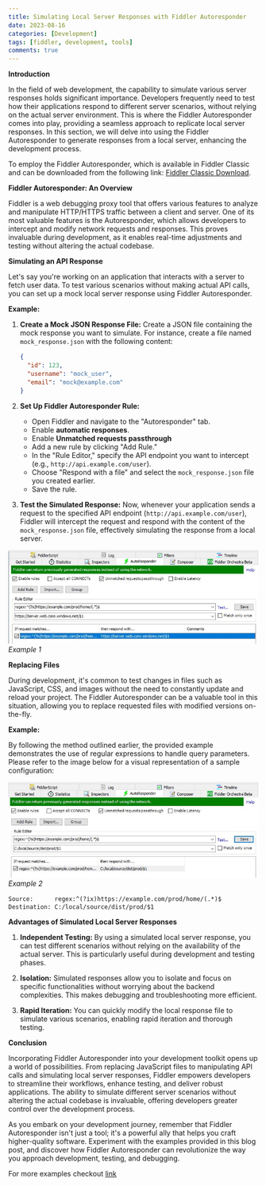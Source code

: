 ```yaml
---
title: Simulating Local Server Responses with Fiddler Autoresponder
date: 2023-08-16
categories: [Development]
tags: [fiddler, development, tools]
comments: true
---
```


**Introduction**

In the field of web development, the capability to simulate various server responses holds significant importance. Developers frequently need to test how their applications respond to different server scenarios, without relying on the actual server environment. This is where the Fiddler Autoresponder comes into play, providing a seamless approach to replicate local server responses. In this section, we will delve into using the Fiddler Autoresponder to generate responses from a local server, enhancing the development process.

To employ the Fiddler Autoresponder, which is available in Fiddler Classic and can be downloaded from the following link: [Fiddler Classic Download](https://www.telerik.com/fiddler/fiddler-classic).

**Fiddler Autoresponder: An Overview**

Fiddler is a web debugging proxy tool that offers various features to analyze and manipulate HTTP/HTTPS traffic between a client and server. One of its most valuable features is the Autoresponder, which allows developers to intercept and modify network requests and responses. This proves invaluable during development, as it enables real-time adjustments and testing without altering the actual codebase.

**Simulating an API Response**

Let's say you're working on an application that interacts with a server to fetch user data. To test various scenarios without making actual API calls, you can set up a mock local server response using Fiddler Autoresponder.

**Example:**

1. **Create a Mock JSON Response File:**
   Create a JSON file containing the mock response you want to simulate. For instance, create a file named `mock_response.json` with the following content:
   ```json
   {
     "id": 123,
     "username": "mock_user",
     "email": "mock@example.com"
   }
   ```

2. **Set Up Fiddler Autoresponder Rule:**
   - Open Fiddler and navigate to the "Autoresponder" tab.
   - Enable **automatic responses**.
   - Enable **Unmatched requests passthrough**
   - Add a new rule by clicking "Add Rule."
   - In the "Rule Editor," specify the API endpoint you want to intercept (e.g., `http://api.example.com/user`).
   - Choose "Respond with a file" and select the `mock_response.json` file you created earlier.
   - Save the rule.

3. **Test the Simulated Response:**
   Now, whenever your application sends a request to the specified API endpoint (`http://api.example.com/user`), Fiddler will intercept the request and respond with the content of the `mock_response.json` file, effectively simulating the response from a local server.

![Autoresponder](/assets/images/2023-08-16-tools-fiddler-autoresponder_1.JPG)
_Example 1_

**Replacing Files**

During development, it's common to test changes in files such as JavaScript, CSS, and images without the need to constantly update and reload your project. The Fiddler Autoresponder can be a valuable tool in this situation, allowing you to replace requested files with modified versions on-the-fly.

**Example:**

By following the method outlined earlier, the provided example demonstrates the use of regular expressions to handle query parameters. Please refer to the image below for a visual representation of a sample configuration:

![Autoresponder](/assets/images/2023-08-16-tools-fiddler-autoresponder_2.JPG)
_Example 2_

```text
Source:      regex:^(?ix)https://example.com/prod/home/(.*)$
Destination: C:/local/source/dist/prod/$1
```

**Advantages of Simulated Local Server Responses**

1. **Independent Testing:** By using a simulated local server response, you can test different scenarios without relying on the availability of the actual server. This is particularly useful during development and testing phases.

2. **Isolation:** Simulated responses allow you to isolate and focus on specific functionalities without worrying about the backend complexities. This makes debugging and troubleshooting more efficient.

3. **Rapid Iteration:** You can quickly modify the local response file to simulate various scenarios, enabling rapid iteration and thorough testing.

**Conclusion**

Incorporating Fiddler Autoresponder into your development toolkit opens up a world of possibilities. From replacing JavaScript files to manipulating API calls and simulating local server responses, Fiddler empowers developers to streamline their workflows, enhance testing, and deliver robust applications. The ability to simulate different server scenarios without altering the actual codebase is invaluable, offering developers greater control over the development process.

As you embark on your development journey, remember that Fiddler Autoresponder isn't just a tool; it's a powerful ally that helps you craft higher-quality software. Experiment with the examples provided in this blog post, and discover how Fiddler Autoresponder can revolutionize the way you approach development, testing, and debugging.

For more examples checkout [link](https://docs.telerik.com/fiddler/knowledge-base/autoresponder)